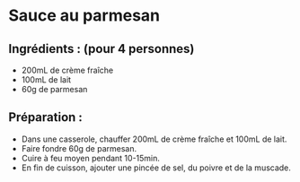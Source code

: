# Sauce au parmesan

## Ingrédients : (pour 4 personnes)
* 200mL de crème fraîche
* 100mL de lait
* 60g de parmesan

## Préparation :
* Dans une casserole, chauffer 200mL de crème fraîche et 100mL de lait.
* Faire fondre 60g de parmesan.
* Cuire à feu moyen pendant 10-15min.
* En fin de cuisson, ajouter une pincée de sel, du poivre et de la muscade.